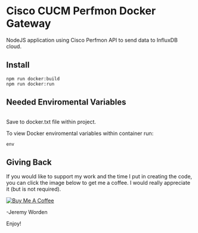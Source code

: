 # Cisco CUCM Perfmon Docker Gateway

NodeJS application using Cisco Perfmon API to send data to InfluxDB cloud.

## Install

```node
npm run docker:build
npm run docker:run
```

## Needed Enviromental Variables

```node

```

Save to docker.txt file within project.

To view Docker enviromental variables within container run:

```linux
env
```

## Giving Back

If you would like to support my work and the time I put in creating the code, you can click the image below to get me a coffee. I would really appreciate it (but is not required).

[![Buy Me A Coffee](https://www.buymeacoffee.com/assets/img/custom_images/black_img.png)](https://www.buymeacoffee.com/automatebldrs)

-Jeremy Worden

Enjoy!

